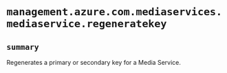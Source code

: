 # `management.azure.com.mediaservices.mediaservice.regeneratekey`

## `summary`
Regenerates a primary or secondary key for a Media Service.


